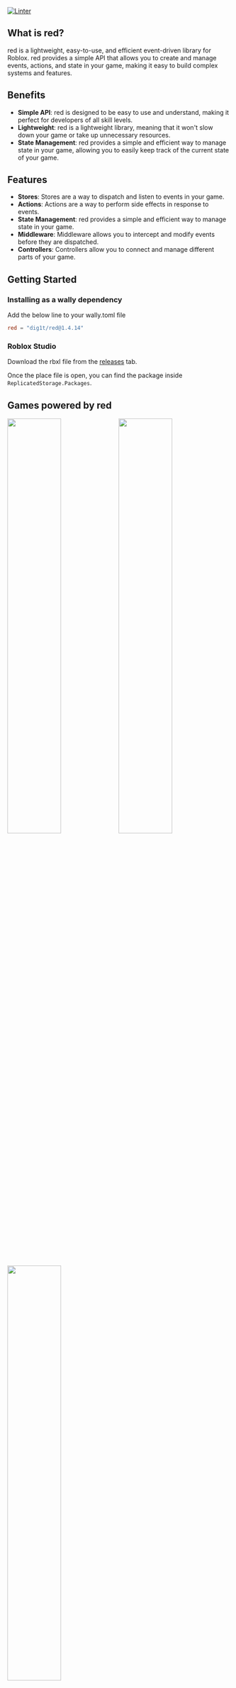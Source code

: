 [![Linter](https://github.com/dig1t/red/actions/workflows/linter.yml/badge.svg?branch=main)](https://github.com/dig1t/red/actions/workflows/linter.yml)

## What is red?
red is a lightweight, easy-to-use, and efficient event-driven library for Roblox.
red provides a simple API that allows you to create and manage events, actions, and state in your game, making it easy to build complex systems and features.

## Benefits
- **Simple API**: red is designed to be easy to use and understand, making it perfect for developers of all skill levels.
- **Lightweight**: red is a lightweight library, meaning that it won't slow down your game or take up unnecessary resources.
- **State Management**: red provides a simple and efficient way to manage state in your game, allowing you to easily keep track of the current state of your game.

## Features
- **Stores**: Stores are a way to dispatch and listen to events in your game.
- **Actions**: Actions are a way to perform side effects in response to events.
- **State Management**: red provides a simple and efficient way to manage state in your game.
- **Middleware**: Middleware allows you to intercept and modify events before they are dispatched.
- **Controllers**: Controllers allow you to connect and manage different parts of your game.

## Getting Started
### Installing as a wally dependency
Add the below line to your wally.toml file
```toml
red = "dig1t/red@1.4.14"
```
### Roblox Studio
Download the rbxl file from the [releases](https://github.com/dig1t/red/releases) tab.

Once the place file is open, you can find the package inside `ReplicatedStorage.Packages`.

## Games powered by red

<a href="https://www.roblox.com/games/4771858173/Survival-Islands"><img width="49%" src="https://i.imgur.com/Y9dYTWF.png" /></a>
<a href="https://www.roblox.com/games/4693424588/Zombie-Task-Force"><img width="49%" src="https://i.imgur.com/P4U5zls.png" /></a>
<a href="https://www.roblox.com/games/17750544340/Murder-Escape"><img width="49%" src="https://i.imgur.com/hp4zts7.png" /></a>

Add your game here! Create a Pull Request to add your game to the list.
